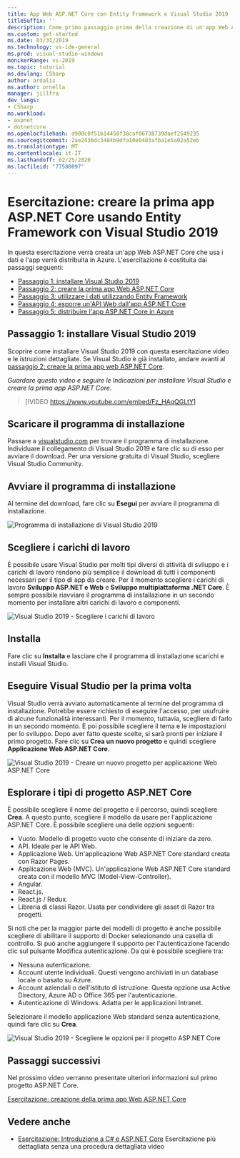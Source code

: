 ```yaml
---
title: App Web ASP.NET Core con Entity Framework e Visual Studio 2019
titleSuffix: ''
description: Come primo passaggio prima della creazione di un'app Web ASP.NET Core, scoprire come installare Visual Studio 2019 con questa esercitazione video e istruzioni dettagliate.
ms.custom: get-started
ms.date: 03/31/2019
ms.technology: vs-ide-general
ms.prod: visual-studio-windows
monikerRange: vs-2019
ms.topic: tutorial
ms.devlang: CSharp
author: ardalis
ms.author: ornella
manager: jillfra
dev_langs:
- CSharp
ms.workload:
- aspnet
- dotnetcore
ms.openlocfilehash: d900c0f51b14450f38caf06738739daef2549235
ms.sourcegitcommit: 2ae2436dc3484b9dfa10e0483afba1e5a02a52eb
ms.translationtype: MT
ms.contentlocale: it-IT
ms.lasthandoff: 02/25/2020
ms.locfileid: "77580097"
---
```

# <a name="tutorial-create-your-first-aspnet-core-app-using-entity-framework-with-visual-studio-2019"></a>Esercitazione: creare la prima app ASP.NET Core usando Entity Framework con Visual Studio 2019

In questa esercitazione verrà creata un'app Web ASP.NET Core che usa i dati e l'app verrà distribuita in Azure. L'esercitazione è costituita dai passaggi seguenti:

- [Passaggio 1: installare Visual Studio 2019](#step-1-install-visual-studio-2019)
- [Passaggio 2: creare la prima app Web ASP.NET Core](tutorial-aspnet-core-ef-step-02.md)
- [Passaggio 3: utilizzare i dati utilizzando Entity Framework](tutorial-aspnet-core-ef-step-03.md)
- [Passaggio 4: esporre un'API Web dall'app ASP.NET Core](tutorial-aspnet-core-ef-step-04.md)
- [Passaggio 5: distribuire l'app ASP.NET Core in Azure](tutorial-aspnet-core-ef-step-05.md)

## <a name="step-1-install-visual-studio-2019"></a>Passaggio 1: installare Visual Studio 2019

Scoprire come installare Visual Studio 2019 con questa esercitazione video e le istruzioni dettagliate. Se Visual Studio è già installato, andare avanti al [passaggio 2: creare la prima app web ASP.NET Core](tutorial-aspnet-core-ef-step-02.md).

_Guardare questo video e seguire le indicazioni per installare Visual Studio e creare la prima app ASP.NET Core._

> [!VIDEO https://www.youtube.com/embed/Fz_HAqQGLtY]

## <a name="download-the-installer"></a>Scaricare il programma di installazione

Passare a [visualstudio.com](https://visualstudio.com) per trovare il programma di installazione. Individuare il collegamento di Visual Studio 2019 e fare clic su di esso per avviare il download. Per una versione gratuita di Visual Studio, scegliere Visual Studio Community.

## <a name="start-the-installer"></a>Avviare il programma di installazione

Al termine del download, fare clic su **Esegui** per avviare il programma di installazione.

![Programma di installazione di Visual Studio 2019](media/vs-2019/vs2019-installer.png)

## <a name="choose-workloads"></a>Scegliere i carichi di lavoro

È possibile usare Visual Studio per molti tipi diversi di attività di sviluppo e i carichi di lavoro rendono più semplice il download di tutti i componenti necessari per il tipo di app da creare. Per il momento scegliere i carichi di lavoro **Sviluppo ASP.NET e Web** e **Sviluppo multipiattaforma .NET Core**. È sempre possibile riavviare il programma di installazione in un secondo momento per installare altri carichi di lavoro e componenti.

![Visual Studio 2019 - Scegliere i carichi di lavoro](media/vs-2019/vs2019-choose-workloads.png)

## <a name="install"></a>Installa

Fare clic su **Installa** e lasciare che il programma di installazione scarichi e installi Visual Studio.

## <a name="run-visual-studio-for-the-first-time"></a>Eseguire Visual Studio per la prima volta

Visual Studio verrà avviato automaticamente al termine del programma di installazione. Potrebbe essere richiesto di eseguire l'accesso, per usufruire di alcune funzionalità interessanti. Per il momento, tuttavia, scegliere di farlo in un secondo momento. È poi possibile scegliere il tema e le impostazioni per lo sviluppo. Dopo aver fatto queste scelte, si sarà pronti per iniziare il primo progetto. Fare clic su **Crea un nuovo progetto** e quindi scegliere **Applicazione Web ASP.NET Core**.

![Visual Studio 2019 - Creare un nuovo progetto per applicazione Web ASP.NET Core](media/vs-2019/vs2019-create-new-project.png)

## <a name="explore-aspnet-core-project-types"></a>Esplorare i tipi di progetto ASP.NET Core

È possibile scegliere il nome del progetto e il percorso, quindi scegliere **Crea**. A questo punto, scegliere il modello da usare per l'applicazione ASP.NET Core. È possibile scegliere una delle opzioni seguenti:

- Vuoto. Modello di progetto vuoto che consente di iniziare da zero.
- API. Ideale per le API Web.
- Applicazione Web. Un'applicazione Web ASP.NET Core standard creata con Razor Pages.
- Applicazione Web (MVC). Un'applicazione Web ASP.NET Core standard creata con il modello MVC (Model-View-Controller).
- Angular.
- React.js.
- React.js / Redux.
- Libreria di classi Razor. Usata per condividere gli asset di Razor tra progetti.

Si noti che per la maggior parte dei modelli di progetto è anche possibile scegliere di abilitare il supporto di Docker selezionando una casella di controllo. Si può anche aggiungere il supporto per l'autenticazione facendo clic sul pulsante Modifica autenticazione. Da qui è possibile scegliere tra:

- Nessuna autenticazione.
- Account utente individuali. Questi vengono archiviati in un database locale o basato su Azure.
- Account aziendali o dell'istituto di istruzione. Questa opzione usa Active Directory, Azure AD o Office 365 per l'autenticazione.
- Autenticazione di Windows. Adatta per le applicazioni Intranet.

Selezionare il modello applicazione Web standard senza autenticazione, quindi fare clic su **Crea**.

![Visual Studio 2019 - Scegliere le opzioni per il progetto ASP.NET Core](media/vs-2019/vs2019-choose-aspnetcore-project.png)

## <a name="next-steps"></a>Passaggi successivi

Nel prossimo video verranno presentate ulteriori informazioni sul primo progetto ASP.NET Core.

[Esercitazione: creazione della prima app Web ASP.NET Core](tutorial-aspnet-core-ef-step-02.md)

## <a name="see-also"></a>Vedere anche

- [Esercitazione: Introduzione a C# e ASP.NET Core](tutorial-aspnet-core.md) Esercitazione più dettagliata senza una procedura dettagliata video
